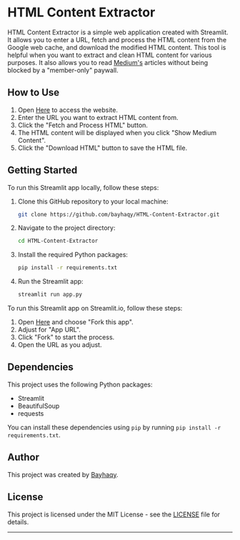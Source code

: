 # HTML Content Extractor

HTML Content Extractor is a simple web application created with Streamlit. It allows you to enter a URL, fetch and process the HTML content from the Google web cache, and download the modified HTML content. This tool is helpful when you want to extract and clean HTML content for various purposes. It also allows you to read [Medium's](https://medium.com) articles without being blocked by a "member-only" paywall.

## How to Use

1. Open [Here](https://html-content-extractor.streamlit.app) to access the website.
2. Enter the URL you want to extract HTML content from.
3. Click the "Fetch and Process HTML" button.
4. The HTML content will be displayed when you click "Show Medium Content".
5. Click the "Download HTML" button to save the HTML file.

## Getting Started

To run this Streamlit app locally, follow these steps:

1. Clone this GitHub repository to your local machine:

   ```bash
   git clone https://github.com/bayhaqy/HTML-Content-Extractor.git
   ```

2. Navigate to the project directory:

   ```bash
   cd HTML-Content-Extractor
   ```

3. Install the required Python packages:

   ```bash
   pip install -r requirements.txt
   ```

4. Run the Streamlit app:

   ```bash
   streamlit run app.py
   ```

To run this Streamlit app on Streamlit.io, follow these steps:
1. Open [Here](https://html-content-extractor.streamlit.app) and choose "Fork this app". 
2. Adjust for "App URL".
3. Click "Fork" to start the process.
4. Open the URL as you adjust.

## Dependencies

This project uses the following Python packages:

- Streamlit
- BeautifulSoup
- requests

You can install these dependencies using `pip` by running `pip install -r requirements.txt`.

## Author

This project was created by [Bayhaqy](https://github.com/bayhaqy).

## License

This project is licensed under the MIT License - see the [LICENSE](https://github.com/bayhaqy/HTML-Content-Extractor/blob/main/LICENSE) file for details.

---
